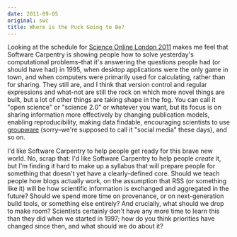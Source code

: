 ```yaml
---
date: 2011-09-05
original: swc
title: Where is the Puck Going to Be?
---
```

<p>Looking at the schedule for <a href="http://www.scienceonlinelondon.org/">Science Online London 2011</a> makes me feel that Software Carpentry is showing people how to solve yesterday's computational problems–that it's answering the questions people had (or should have had) in 1995, when desktop applications were the only game in town, and when computers were primarily used for calculating, rather than for sharing. They still are, and I think that version control and regular expressions and what-not are still the rock on which more novel things are built, but a lot of other things are taking shape in the fog. You can call it "open science" or "science 2.0" or whatever you want, but its focus is on sharing information more effectively by changing publication models, enabling reproducibility, making data findable, encouraging scientists to use <a href="http://jonudell.net/GroupwareReport.html">groupware</a> (sorry–we're supposed to call it "social media" these days), and so on.</p>
<p>I'd like Software Carpentry to help people get ready for this brave new world. No, scrap that: I'd like Software Carpentry to help people <em>create</em> it, but I'm finding it hard to make up a syllabus that will prepare people for something that doesn't yet have a clearly-defined core. Should we teach people how blogs actually work, on the assumption that RSS (or something like it) will be how scientific information is exchanged and aggregated in the future? Should we spend more time on provenance, or on next-generation build tools, or something else entirely? And crucially, what should we drop to make room? Scientists certainly don't have any more time to learn this than they did when we started in 1997; how do you think priorities have changed since then, and what should we do about it?</p>
